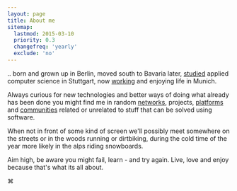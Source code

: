 ```yaml
---
layout: page
title: About me
sitemap:
  lastmod: 2015-03-10
  priority: 0.3
  changefreq: 'yearly'
  exclude: 'no'
---
```


.. born and grown up in Berlin, moved south to Bavaria later, [studied](http://www.dhbw-stuttgart.de "DHBW Stuttgart") applied computer science in Stuttgart, now [working](http://www.gutefrage.net "my employer") and enjoying life in Munich.

Always curious for new technologies and better ways of doing what already has been done you might find me in random [networks](http://github.com/floriankrueger "my github profile"), projects, [platforms](http://stackoverflow.com/users/766873/florian-k "stackoverflow") and [communities](http://eurucamp.org "eurucamp") related or unrelated to stuff that can be solved using software.

When not in front of some kind of screen we'll possibly meet somewhere on the streets or in the woods running or dirtbiking, during the cold time of the year more likely in the alps riding snowboards.

Aim high, be aware you might fail, learn - and try again. Live, love and enjoy because that's what its all about.

⌘
